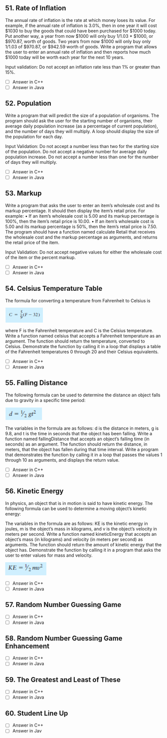 <h2 id="51"> 51. Rate of Inflation  </h2>

The annual rate of inflation is the rate at which money loses its value. For example, if the annual rate of inflation is 3.0%, then in one year it will cost $1030 to buy the goods that could have been purchased for $1000 today. Put another way, a year from now $1000 will only buy 1/1.03 * $1000, or $970.87, worth of goods. Two years from now $1000 will only buy only 1/1.03 of $970.87, or $942.59 worth of goods. Write a program that allows the user to enter an annual rate of inflation and then reports how much $1000 today will be worth each year for the next 10 years.

Input validation: Do not accept an inflation rate less than 1% or greater than 15%.

- [ ] Answer in C++
- [ ] Answer in Java

<h2 id="52"> 52.  Population </h2>

Write a program that will predict the size of a population of organisms. The program should ask the user for the starting number of organisms, their average daily population increase (as a percentage of current population), and the number of days they will multiply. A loop should display the size of the population for each day.

Input Validation: Do not accept a number less than two for the starting size of the population. Do not accept a negative number for average daily population increase. Do not accept a number less than one for the number of days they will multiply.


- [ ] Answer in C++
- [ ] Answer in Java

<h2 id="53"> 53. Markup </h2>

Write a program that asks the user to enter an item’s wholesale cost and its markup percentage. It should then display the item’s retail price. For example: • If an item’s wholesale cost is 5.00 and its markup percentage is 100%, then the item’s retail price is 10.00. • If an item’s wholesale cost is 5.00 and its markup percentage is 50%, then the item’s retail price is 7.50. The program should have a function named calculate Retail that receives the wholesale cost and the markup percentage as arguments, and returns the retail price of the item.

Input Validation: Do not accept negative values for either the wholesale cost of the item or the percent markup.

- [ ] Answer in C++
- [ ] Answer in Java

<h2 id="54"> 54.  Celsius Temperature Table </h2>

The formula for converting a temperature from Fahrenheit to Celsius is

![Formulas](../media/celcius.png)

where F is the Fahrenheit temperature and C is the Celsius temperature. Write a function named celsius that accepts a Fahrenheit temperature as an argument. The function should return the temperature, converted to Celsius. Demonstrate the function by calling it in a loop that displays a table of the Fahrenheit temperatures 0 through 20 and their Celsius equivalents.


- [ ] Answer in C++
- [ ] Answer in Java

<h2 id="55"> 55.  Falling Distance </h2>

The following formula can be used to determine the distance an object falls due to gravity in a specific time period:

![Falling Distance](../media/fallingDistance.png)

The variables in the formula are as follows: d is the distance in meters, g is 9.8, and t is the time in seconds that the object has been falling. Write a function named fallingDistance that accepts an object’s falling time (in seconds) as an argument. The function should return the distance, in meters, that the object has fallen during that time interval. Write a program that demonstrates the function by calling it in a loop that passes the values 1 through 10 as arguments, and displays the return value.

- [ ] Answer in C++
- [ ] Answer in Java

<h2 id="56"> 56.  Kinetic Energy</h2>

In physics, an object that is in motion is said to have kinetic energy. The following formula can be used to determine a moving object’s kinetic energy:

The variables in the formula are as follows: KE is the kinetic energy in joules, m is the object’s mass in kilograms, and v is the object’s velocity in meters per second. Write a function named kineticEnergy that accepts an object’s mass (in kilograms) and velocity (in meters per second) as arguments. The function should return the amount of kinetic energy that the object has. Demonstrate the function by calling it in a program that asks the user to enter values for mass and velocity.

![Falling Distance](../media/kineticEnergy.png)

- [ ] Answer in C++
- [ ] Answer in Java

<h2 id="57"> 57. Random Number Guessing Game </h2>




- [ ] Answer in C++
- [ ] Answer in Java

<h2 id="58"> 58. Random Number Guessing Game Enhancement</h2>




- [ ] Answer in C++
- [ ] Answer in Java

<h2 id="59"> 59.  The Greatest and Least of These </h2>



- [ ] Answer in C++
- [ ] Answer in Java

<h2 id="60"> 60. Student Line Up </h2>



- [ ] Answer in C++
- [ ] Answer in Jav
